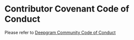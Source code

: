 # Contributor Covenant Code of Conduct

Please refer to [Deepgram Community Code of Conduct](https://dpgr.am/coc)

